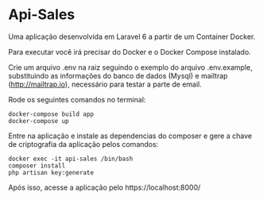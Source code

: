 # Api-Sales

Uma aplicação desenvolvida em Laravel 6 a partir de um Container Docker.

Para executar você irá precisar do Docker e o Docker Compose instalado.

Crie um arquivo .env na raiz seguindo o exemplo do arquivo .env.example, substituindo as informações do banco de dados (Mysql) e mailtrap (http://mailtrap.io), necessário para testar a parte de email.

Rode os seguintes comandos no terminal:

```
docker-compose build app
docker-compose up
```

Entre na aplicação e instale as dependencias do composer e gere a chave de criptografia da aplicação pelos comandos:

```
docker exec -it api-sales /bin/bash  
composer install
php artisan key:generate
```

Após isso, acesse a aplicação pelo https://localhost:8000/



